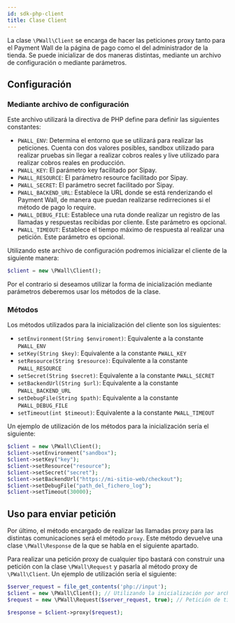 ```yaml
---
id: sdk-php-client
title: Clase Client
---
```


La clase `\PWall\Client` se encarga de hacer las peticiones proxy tanto para el Payment Wall de la página de pago como el del administrador de la tienda. Se puede inicializar de dos maneras distintas, mediante un archivo de configuración o mediante parámetros.

## Configuración

### Mediante archivo de configuración

Este archivo utilizará la directiva de PHP define para definir las siguientes constantes:

- `PWALL_ENV`: Determina el entorno que se utilizará para realizar las peticiones. Cuenta con dos valores posibles, sandbox utilizado para realizar pruebas sin llegar a realizar cobros reales y live utilizado para realizar cobros reales en producción.
- `PWALL_KEY`: El parámetro key facilitado por Sipay.
- `PWALL_RESOURCE`: El parámetro resource facilitado por Sipay.
- `PWALL_SECRET`: El parámetro secret facilitado por Sipay.
- `PWALL_BACKEND_URL`: Establece la URL donde se está renderizando el Payment Wall, de manera que puedan realizarse redirreciones si el método de pago lo require.
- `PWALL_DEBUG_FILE`: Establece una ruta donde realizar un registro de las llamadas y respuestas recibidas por cliente. Este parámetro es opcional. 
- `PWALL_TIMEOUT`:  Establece el tiempo máximo de respuesta al realizar una petición. Este parámetro es opcional.

Utilizando este archivo de configuración podremos inicializar el cliente de la siguiente manera:

``` php
$client = new \PWall\Client();
```

Por el contrario si deseamos utilizar la forma de inicialización mediante parámetros deberemos usar los métodos de la clase.

### Métodos

Los métodos utilizados para la inicialización del cliente son los siguientes:

- `setEnvironment(String $enviroment)`: Equivalente a la constante `PWALL_ENV`
- `setKey(String $key)`: Equivalente a la constante `PWALL_KEY`
- `setResource(String $resource)`: Equivalente a la constante `PWALL_RESOURCE`
- `setSecret(String $secret)`: Equivalente a la constante `PWALL_SECRET`
- `setBackendUrl(String $url)`: Equivalente a la constante `PWALL_BACKEND_URL`
- `setDebugFile(String $path)`: Equivalente a la constante `PWALL_DEBUG_FILE`
- `setTimeout(int $timeout)`: Equivalente a la constante `PWALL_TIMEOUT`

Un ejemplo de utilización de los métodos para la inicialización sería el siguiente:

``` php
$client = new \PWall\Client();
$client->setEnvironment("sandbox");
$client->setKey("key");
$client->setResource("resource");
$client->setSecret("secret");
$client->setBackendUrl("https://mi-sitio-web/checkout");
$client->setDebugFile("path_del_fichero_log");
$client->setTimeout(30000);
```

## Uso para enviar petición

Por último, el método encargado de realizar las llamadas proxy para las distintas comunicaciones será el método `proxy`. Este método devuelve una clase `\PWall\Response` de la que se habla en el siguiente apartado.

Para realizar una petición proxy de cualquier tipo bastará con construir una petición con la clase `\PWall\Request` y pasarla al método proxy de `\PWall\Client`. Un ejemplo de utilización sería el siguiente:

``` php
$server_request = file_get_contents('php://input');
$client = new \PWall\Client(); // Utilizando la inicialización por archivo de configuración
$request = new \PWall\Request($server_request, true); // Petición de tipo administrador

$response = $client->proxy($request);
```